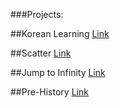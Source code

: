 ###Projects:

##Korean Learning
[Link](https://leifthebetteranderson.github.io/Korean/main.html)

##Scatter
[Link](https://leifthebetteranderson.github.io/Scatter/main.html)

##Jump to Infinity
[Link](https://leifthebetteranderson.github.io/Jump-to-Infinity/main.html)

##Pre-History
[Link](https://leifthebetteranderson.github.io/Pre-History/main.html)
